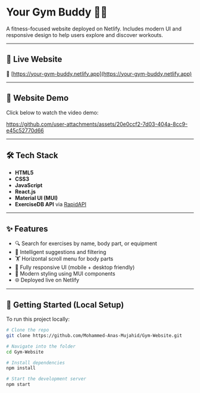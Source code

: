 # Your Gym Buddy 🏋️‍♂️

A fitness-focused website deployed on Netlify. Includes modern UI and responsive design to help users explore and discover workouts.

---

## 🚀 Live Website

🔗 [https://your-gym-buddy.netlify.app](https://your-gym-buddy.netlify.app)

---

## 🎥 Website Demo

Click below to watch the video demo:  

https://github.com/user-attachments/assets/20e0ccf2-7d03-404a-8cc9-e45c52770d66

---

## 🛠️ Tech Stack

- **HTML5**
- **CSS3**
- **JavaScript**
- **React.js**
- **Material UI (MUI)**
- **ExerciseDB API** via [RapidAPI](https://rapidapi.com/justin-WFnsXH_t6/api/exercisedb)

---

## ✨ Features

- 🔍 Search for exercises by name, body part, or equipment
- 🧠 Intelligent suggestions and filtering
- 🏋️ Horizontal scroll menu for body parts
- 📱 Fully responsive UI (mobile + desktop friendly)
- 🎨 Modern styling using MUI components
- 🌐 Deployed live on Netlify

---

## 📁 Getting Started (Local Setup)

To run this project locally:

```bash
# Clone the repo
git clone https://github.com/Mohammed-Anas-Mujahid/Gym-Website.git

# Navigate into the folder
cd Gym-Website

# Install dependencies
npm install

# Start the development server
npm start
